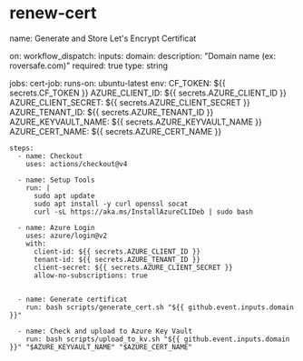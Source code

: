 # renew-cert



name: Generate and Store Let's Encrypt Certificat

on:
  workflow_dispatch:
    inputs:
      domain:
        description: "Domain name (ex: roversafe.com)"
        required: true
        type: string

jobs:
  cert-job:
    runs-on: ubuntu-latest
    env:
      CF_TOKEN: ${{ secrets.CF_TOKEN }}
      AZURE_CLIENT_ID: ${{ secrets.AZURE_CLIENT_ID }}
      AZURE_CLIENT_SECRET: ${{ secrets.AZURE_CLIENT_SECRET }}
      AZURE_TENANT_ID: ${{ secrets.AZURE_TENANT_ID }}
      AZURE_KEYVAULT_NAME: ${{ secrets.AZURE_KEYVAULT_NAME }}
      AZURE_CERT_NAME: ${{ secrets.AZURE_CERT_NAME }}

    steps:
      - name: Checkout
        uses: actions/checkout@v4

      - name: Setup Tools
        run: |
          sudo apt update
          sudo apt install -y curl openssl socat
          curl -sL https://aka.ms/InstallAzureCLIDeb | sudo bash

      - name: Azure Login
        uses: azure/login@v2
        with:
          client-id: ${{ secrets.AZURE_CLIENT_ID }}
          tenant-id: ${{ secrets.AZURE_TENANT_ID }}
          client-secret: ${{ secrets.AZURE_CLIENT_SECRET }}
          allow-no-subscriptions: true


      - name: Generate certificat
        run: bash scripts/generate_cert.sh "${{ github.event.inputs.domain }}"

      - name: Check and upload to Azure Key Vault
        run: bash scripts/upload_to_kv.sh "${{ github.event.inputs.domain }}" "$AZURE_KEYVAULT_NAME" "$AZURE_CERT_NAME"

